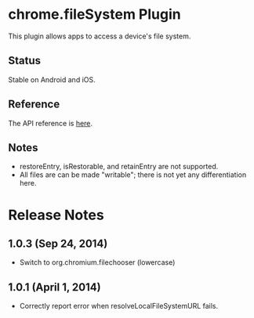 # chrome.fileSystem Plugin

This plugin allows apps to access a device's file system.

## Status

Stable on Android and iOS.

## Reference

The API reference is [here](http://developer.chrome.com/apps/fileSystem.html).

## Notes

* restoreEntry, isRestorable, and retainEntry are not supported.
* All files are can be made "writable"; there is not yet any differentiation here.

# Release Notes
## 1.0.3 (Sep 24, 2014)
* Switch to org.chromium.filechooser (lowercase)

## 1.0.1 (April 1, 2014)
- Correctly report error when resolveLocalFileSystemURL fails.

